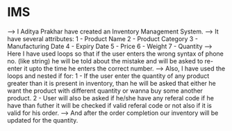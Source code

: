 # IMS

--> I Aditya Prakhar have created an Inventory Management System. 
--> It have several attributes: 
1 - Product Name 
2 - Product Category 
3 - Manufacturing Date 
4 - Expiry Date 
5 - Price 
6 - Weight 
7 - Quantity 
--> Here I have used loops so that if the user enters the wrong syntax of phone no. (like string) he will be told about the mistake and will be asked to re-enter it upto the       time he enters the correct number. 
--> Also, I have used the loops and nested if for: 
    1 - If the user enter the quantity of any product greater than it is present in inventory, than he will be asked that either he want the product with different quantity or     wanna buy some another product. 
    2 - User will also be asked if he/she have any referal code if he have than futher it will be checked if valid referal code or not also if it is valid for his order. 
--> And after the order completion our inventory will be updated for the quantity.

